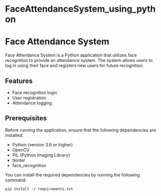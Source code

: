 # FaceAttendanceSystem_using_python

# Face Attendance System

Face Attendance System is a Python application that utilizes face recognition to provide an attendance system. The system allows users to log in using their face and registers new users for future recognition.

## Features

- Face recognition login
- User registration
- Attendance logging

## Prerequisites

Before running the application, ensure that the following dependencies are installed:

- Python (version 3.6 or higher)
- OpenCV
- PIL (Python Imaging Library)
- tkinter
- face_recognition

You can install the required dependencies by running the following command:

```shell
pip install -r requirements.txt
